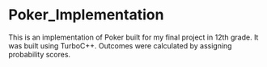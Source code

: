 # Poker_Implementation
This is an implementation of Poker built for my final project in 12th grade.
It was built using TurboC++.
Outcomes were calculated by assigning probability scores. 

